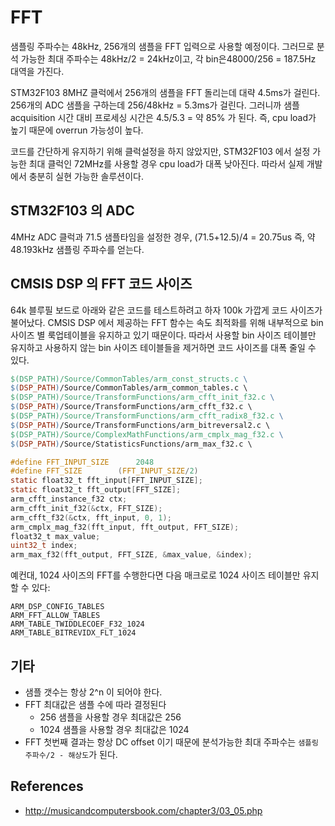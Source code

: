 # FFT
샘플링 주파수는 48kHz, 256개의 샘플을 FFT 입력으로 사용할 예정이다. 그러므로
분석 가능한 최대 주파수는 48kHz/2 = 24kHz이고, 각 bin은48000/256 = 187.5Hz
대역을 가진다.

STM32F103 8MHZ 클럭에서 256개의 샘플을 FFT 돌리는데 대략 4.5ms가 걸린다. 256개의
ADC 샘플을 구하는데 256/48kHz = 5.3ms가 걸린다. 그러니까 샘플 acquisition 시간
대비 프로세싱 시간은 4.5/5.3 = 약 85% 가 된다. 즉, cpu load가 높기 때문에
overrun 가능성이 높다.

코드를 간단하게 유지하기 위해 클럭설정을 하지 않았지만, STM32F103 에서 설정
가능한 최대 클럭인 72MHz를 사용할 경우 cpu load가 대폭 낮아진다. 따라서 실제
개발에서 충분히 실현 가능한 솔루션이다.

## STM32F103 의 ADC
4MHz ADC 클럭과 71.5 샘플타임을 설정한 경우, (71.5+12.5)/4 = 20.75us 즉, 약
48.193kHz 샘플링 주파수를 얻는다.

## CMSIS DSP 의 FFT 코드 사이즈

64k 블루필 보드로 아래와 같은 코드를 테스트하려고 하자 100k 가깝게 코드 사이즈가
불어났다. CMSIS DSP 에서 제공하는 FFT 함수는 속도 최적화를 위해 내부적으로 bin
사이즈 별 룩업테이블을 유지하고 있기 때문이다. 따라서 사용할 bin 사이즈 테이블만
유지하고 사용하지 않는 bin 사이즈 테이블들을 제거하면 코드 사이즈를 대폭 줄일 수
있다.

```Makefile
$(DSP_PATH)/Source/CommonTables/arm_const_structs.c \
$(DSP_PATH)/Source/CommonTables/arm_common_tables.c \
$(DSP_PATH)/Source/TransformFunctions/arm_cfft_init_f32.c \
$(DSP_PATH)/Source/TransformFunctions/arm_cfft_f32.c \
$(DSP_PATH)/Source/TransformFunctions/arm_cfft_radix8_f32.c \
$(DSP_PATH)/Source/TransformFunctions/arm_bitreversal2.c \
$(DSP_PATH)/Source/ComplexMathFunctions/arm_cmplx_mag_f32.c \
$(DSP_PATH)/Source/StatisticsFunctions/arm_max_f32.c \
```

```c
#define FFT_INPUT_SIZE		2048
#define FFT_SIZE		(FFT_INPUT_SIZE/2)
static float32_t fft_input[FFT_INPUT_SIZE];
static float32_t fft_output[FFT_SIZE];
arm_cfft_instance_f32 ctx;
arm_cfft_init_f32(&ctx, FFT_SIZE);
arm_cfft_f32(&ctx, fft_input, 0, 1);
arm_cmplx_mag_f32(fft_input, fft_output, FFT_SIZE);
float32_t max_value;
uint32_t index;
arm_max_f32(fft_output, FFT_SIZE, &max_value, &index);
```

예컨대, 1024 사이즈의 FFT를 수행한다면 다음 매크로로 1024 사이즈 테이블만 유지할
수 있다:

```
ARM_DSP_CONFIG_TABLES
ARM_FFT_ALLOW_TABLES
ARM_TABLE_TWIDDLECOEF_F32_1024
ARM_TABLE_BITREVIDX_FLT_1024
```

## 기타

* 샘플 갯수는 항상 2^n 이 되어야 한다.
* FFT 최대값은 샘플 수에 따라 결정된다
  - 256 샘플을 사용할 경우 최대값은 256
  - 1024 샘플을 사용할 경우 최대값은 1024
* FFT 첫번째 결과는 항상 DC offset 이기 때문에 분석가능한 최대 주파수는 `샘플링 주파수/2 - 해상도`가 된다.

## References
* http://musicandcomputersbook.com/chapter3/03_05.php

